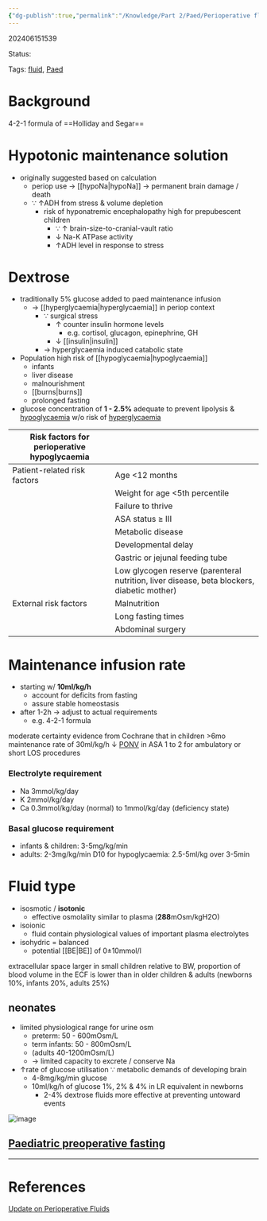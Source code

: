 ```yaml
---
{"dg-publish":true,"permalink":"/Knowledge/Part 2/Paed/Perioperative fluids/"}
---
```



202406151539

Status: 

Tags: [fluid](fluid), [Paed](../../Medicine/Paediatrics.md)

# Background
4-2-1 formula of ==Holliday and Segar==

# Hypotonic maintenance solution
- originally suggested based on calculation
	- periop use → [[hypoNa\|hypoNa]] → permanent brain damage / death
	- ∵ ↑ADH from stress & volume depletion
		- risk of hyponatremic encephalopathy high for prepubescent children
			- ∵ ↑ brain-size-to-cranial-vault ratio
			- ↓ Na-K ATPase activity
			- ↑ADH level in response to stress

# Dextrose
- traditionally 5% glucose added to paed maintenance infusion
	- → [[hyperglycaemia\|hyperglycaemia]] in periop context
		- ∵ surgical stress
			- ↑ counter insulin hormone levels
				- e.g. cortisol, glucagon, epinephrine, GH
			- ↓ [[insulin\|insulin]]
		- → hyperglycaemia induced catabolic state
- Population high risk of [[hypoglycaemia\|hypoglycaemia]]
	- infants
	- liver disease
	- malnourishment
	- [[burns\|burns]]
	- prolonged fasting
- glucose concentration of **1 - 2.5%** adequate to prevent lipolysis & [hypoglycaemia](hypoglycaemia) w/o risk of [hyperglycaemia](hyperglycaemia)

|Risk factors for perioperative hypoglycaemia|   |
|---|---|
|Patient-related risk factors|Age <12 months|
||Weight for age <5th percentile|
||Failure to thrive|
||ASA status ≥ III|
||Metabolic disease|
||Developmental delay|
||Gastric or jejunal feeding tube|
||Low glycogen reserve (parenteral nutrition, liver disease, beta blockers, diabetic mother)|
|External risk factors|Malnutrition|
||Long fasting times|
||Abdominal surgery|

# Maintenance infusion rate
- starting w/ **10ml/kg/h**
	- account for deficits from fasting
	- assure stable homeostasis
- after 1-2h → adjust to actual requirements
	- e.g. 4-2-1 formula

moderate certainty evidence from Cochrane that in children >6mo maintenance rate of 30ml/kg/h ↓ [PONV](../../Medicine/Postoperative%20nausea%20and%20vomiting.md) in ASA 1 to 2 for ambulatory or short LOS procedures

### Electrolyte requirement
- Na 3mmol/kg/day
- K 2mmol/kg/day
- Ca 0.3mmol/kg/day (normal) to 1mmol/kg/day (deficiency state)

### Basal glucose requirement
- infants & children: 3-5mg/kg/min
- adults: 2-3mg/kg/min
D10 for hypoglycaemia: 2.5-5ml/kg over 3-5min
# Fluid type
- isosmotic / **isotonic**
	- effective osmolality similar to plasma (**288**mOsm/kgH2O)
- isoionic
	- fluid contain physiological values of important plasma electrolytes
- isohydric = balanced
	- potential [[BE\|BE]] of 0±10mmol/l

extracellular space larger in small children relative to BW, proportion of blood volume in the ECF is lower than in older children & adults (newborns 10%, infants 20%, adults 25%)

## neonates
- limited physiological range for urine osm
	- preterm: 50 - 600mOsm/L
	- term infants: 50 - 800mOsm/L
	- (adults 40-1200mOsm/L)
	- → limited capacity to excrete / conserve Na
- ↑rate of glucose utilisation ∵ metabolic demands of developing brain
	- 4-8mg/kg/min glucose
	- 10ml/kg/h of glucose 1%, 2% & 4% in LR equivalent in newborns
		- 2-4% dextrose fluids more effective at preventing untoward events

![image](https://pub-23ef68458aab474daba6b39d398a7a32.r2.dev/afb25c7d9a5f895aa86a9a6c12b91334.png)
## [Paediatric preoperative fasting](Paediatric%20preoperative%20fasting.md)


___
# References
[Update on Perioperative Fluids](../../../Reference%20notes/Readwise/Articles/Update%20on%20Perioperative%20Fluids.md)
